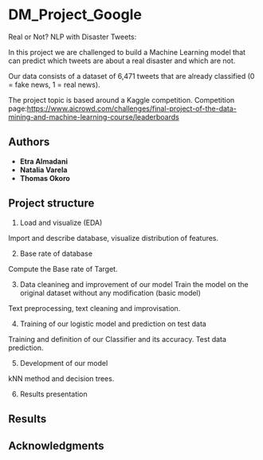 # DM_Project_Google

Real or Not? NLP with Disaster Tweets: 

In this project we are challenged to build a Machine Learning model that can predict which tweets are about a real disaster and which are not. 

Our data consists of a dataset of 6,471 tweets that are already classified (0 = fake news, 1 = real news).

The project topic is based around a Kaggle competition. Competition page:https://www.aicrowd.com/challenges/final-project-of-the-data-mining-and-machine-learning-course/leaderboards




## Authors

* **Etra Almadani** 
* **Natalia Varela**
* **Thomas Okoro**


## Project structure


1. Load and visualize (EDA)

Import and describe database, visualize distribution of features.

2. Base rate of database 

Compute the Base rate of Target.

3. Data cleanineg and improvement of our model Train the model on the original dataset without any modification (basic model)

Text preprocessing, text cleaning and improvisation.

4. Training of our logistic model and prediction on test data

Training and definition of our Classifier and its accuracy. Test data prediction.

5. Development of our model

kNN method and decision trees.

6. Results presentation

## Results 

## Acknowledgments

